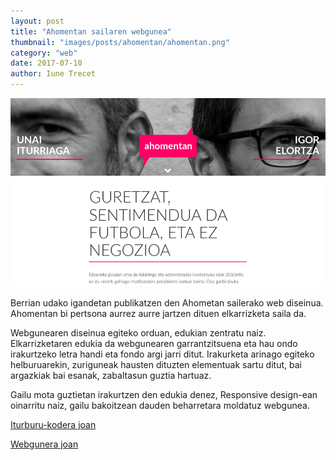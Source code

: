 ```yaml
---
layout: post
title: "Ahomentan sailaren webgunea"
thumbnail: "images/posts/ahomentan/ahomentan.png"
category: "web"
date: 2017-07-10
author: Iune Trecet
---
```


<img src="/images/posts/ahomentan/ahomentan.png" alt="Ahomentan">

Berrian udako igandetan publikatzen den Ahometan sailerako web diseinua.
Ahomentan bi pertsona aurrez aurre jartzen dituen elkarrizketa saila da.

Webgunearen diseinua egiteko orduan, edukian zentratu naiz. Elkarrizketaren
edukia da webgunearen garrantzitsuena eta hau ondo irakurtzeko letra handi eta
fondo argi jarri ditut. Irakurketa arinago egiteko helburuarekin, zuriguneak
hausten dituzten elementuak sartu ditut, bai argazkiak bai esanak, zabaltasun
guztia hartuaz.

Gailu mota guztietan irakurtzen den edukia denez, Responsive design-ean
oinarritu naiz, gailu bakoitzean dauden beharretara moldatuz webgunea.

<a class="goProject {{ page.category }}" href="https://github.com/iunetrecet/elkarrizketak">Iturburu-kodera joan</a>

<a class="goProject {{ page.category }}" href="https://berria.eus/ahomhttps://github.com/iunetrecet/elkarrizketakentan">Webgunera joan</a>
